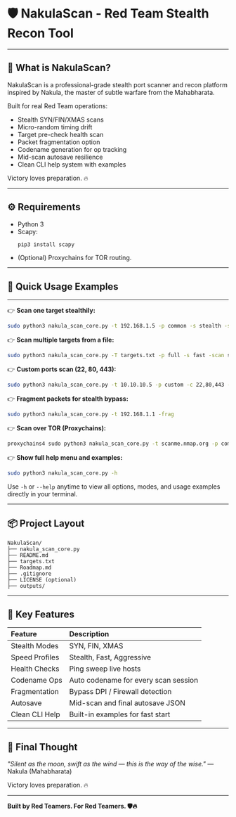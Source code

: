 # 🛡️ NakulaScan - Red Team Stealth Recon Tool

---

## 🌟 What is NakulaScan?

NakulaScan is a professional-grade stealth port scanner and recon platform inspired by Nakula, the master of subtle warfare from the Mahabharata.

Built for real Red Team operations:
- Stealth SYN/FIN/XMAS scans
- Micro-random timing drift
- Target pre-check health scan
- Packet fragmentation option
- Codename generation for op tracking
- Mid-scan autosave resilience
- Clean CLI help system with examples

Victory loves preparation. 🔥

---

## ⚙️ Requirements

- Python 3
- Scapy:
  ```bash
  pip3 install scapy
  ```
- (Optional) Proxychains for TOR routing.

---

## 🚀 Quick Usage Examples

---

👉 **Scan one target stealthily:**
```bash
sudo python3 nakula_scan_core.py -t 192.168.1.5 -p common -s stealth -scan syn
```

👉 **Scan multiple targets from a file:**
```bash
sudo python3 nakula_scan_core.py -T targets.txt -p full -s fast -scan syn
```

👉 **Custom ports scan (22, 80, 443):**
```bash
sudo python3 nakula_scan_core.py -t 10.10.10.5 -p custom -c 22,80,443 -s stealth -scan xmas
```

👉 **Fragment packets for stealth bypass:**
```bash
sudo python3 nakula_scan_core.py -t 192.168.1.1 -frag
```

👉 **Scan over TOR (Proxychains):**
```bash
proxychains4 sudo python3 nakula_scan_core.py -t scanme.nmap.org -p common -s stealth -scan syn
```

👉 **Show full help menu and examples:**
```bash
sudo python3 nakula_scan_core.py -h
```

Use `-h` or `--help` anytime to view all options, modes, and usage examples directly in your terminal.

---

## 📦 Project Layout

```
NakulaScan/
├── nakula_scan_core.py
├── README.md
├── targets.txt
├── Roadmap.md
├── .gitignore
├── LICENSE (optional)
├── outputs/
```

---

## 🧐 Key Features

| Feature | Description |
|:--------|:------------|
| Stealth Modes | SYN, FIN, XMAS |
| Speed Profiles | Stealth, Fast, Aggressive |
| Health Checks | Ping sweep live hosts |
| Codename Ops | Auto codename for every scan session |
| Fragmentation | Bypass DPI / Firewall detection |
| Autosave | Mid-scan and final autosave JSON |
| Clean CLI Help | Built-in examples for fast start |

---

## 💪 Final Thought

_"Silent as the moon, swift as the wind — this is the way of the wise."_ — Nakula (Mahabharata)

Victory loves preparation. 🔥

---

**Built by Red Teamers. For Red Teamers. 🛡️🔥**

